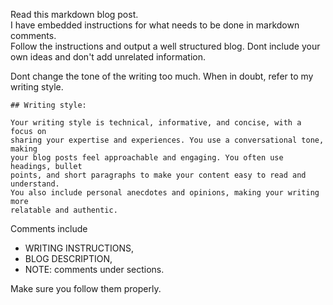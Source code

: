 Read this markdown blog post.  
I have embedded instructions for what needs to be done in markdown comments.  
Follow the instructions and output a well structured blog. Dont include your own
ideas and don't add unrelated information.

Dont change the tone of the writing too much. When in doubt, refer to my writing
style.

```
## Writing style:

Your writing style is technical, informative, and concise, with a focus on
sharing your expertise and experiences. You use a conversational tone, making
your blog posts feel approachable and engaging. You often use headings, bullet
points, and short paragraphs to make your content easy to read and understand.
You also include personal anecdotes and opinions, making your writing more
relatable and authentic.
```

Comments include

-   WRITING INSTRUCTIONS,
-   BLOG DESCRIPTION,
-   NOTE: comments under sections.

Make sure you follow them properly.
